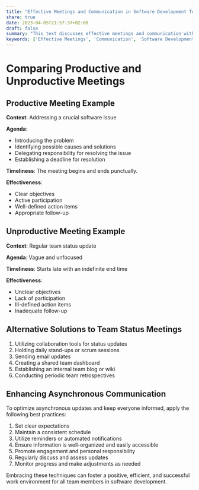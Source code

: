 ```yaml
---
title: "Effective Meetings and Communication in Software Development Teams"
share: true
date: 2023-04-05T21:57:37+02:00
draft: false
summary: "This text discusses effective meetings and communication within software development teams."
keywords: ['Effective Meetings', 'Communication', 'Software Development Teams', 'Productive Meeting', 'Asynchronous Communication']
---
```


# Comparing Productive and Unproductive Meetings

## Productive Meeting Example

**Context**: Addressing a crucial software issue

**Agenda**:

- Introducing the problem
- Identifying possible causes and solutions
- Delegating responsibility for resolving the issue
- Establishing a deadline for resolution

**Timeliness**: The meeting begins and ends punctually.

**Effectiveness**:

- Clear objectives
- Active participation
- Well-defined action items
- Appropriate follow-up

## Unproductive Meeting Example

**Context**: Regular team status update

**Agenda**: Vague and unfocused

**Timeliness**: Starts late with an indefinite end time

**Effectiveness**:

- Unclear objectives
- Lack of participation
- Ill-defined action items
- Inadequate follow-up

## Alternative Solutions to Team Status Meetings

1. Utilizing collaboration tools for status updates
2. Holding daily stand-ups or scrum sessions
3. Sending email updates
4. Creating a shared team dashboard
5. Establishing an internal team blog or wiki
6. Conducting periodic team retrospectives

## Enhancing Asynchronous Communication

To optimize asynchronous updates and keep everyone informed, apply the following best practices:

1. Set clear expectations
2. Maintain a consistent schedule
3. Utilize reminders or automated notifications
4. Ensure information is well-organized and easily accessible
5. Promote engagement and personal responsibility
6. Regularly discuss and assess updates
7. Monitor progress and make adjustments as needed

Embracing these techniques can foster a positive, efficient, and successful work environment for all team members in software development.